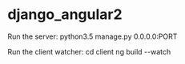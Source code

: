 # django_angular2
Run the server: 
  python3.5 manage.py 0.0.0.0:PORT

Run the client watcher:
  cd client
  ng build --watch
